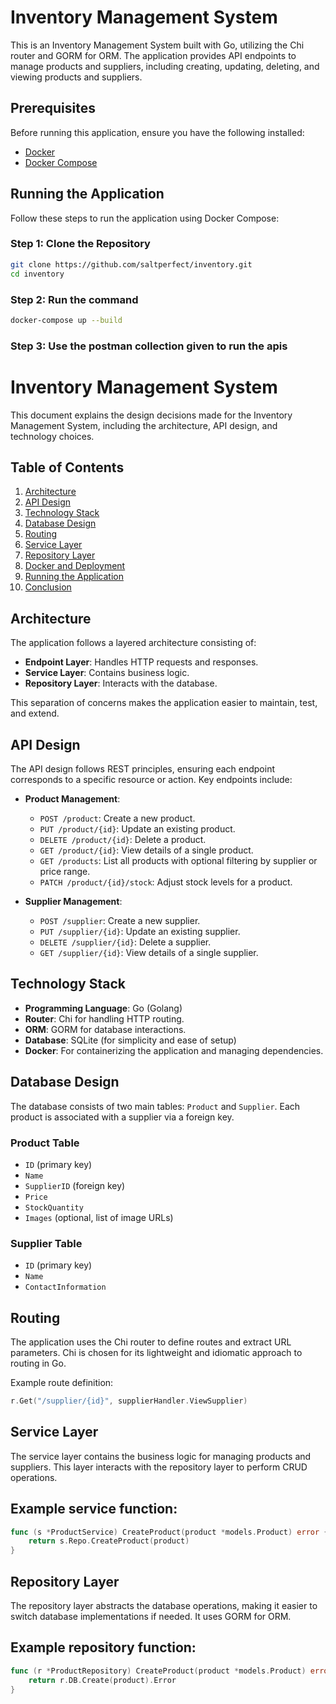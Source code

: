 # Inventory Management System

This is an Inventory Management System built with Go, utilizing the Chi router and GORM for ORM. The application provides API endpoints to manage products and suppliers, including creating, updating, deleting, and viewing products and suppliers.

## Prerequisites

Before running this application, ensure you have the following installed:

- [Docker](https://www.docker.com/)
- [Docker Compose](https://docs.docker.com/compose/)

## Running the Application

Follow these steps to run the application using Docker Compose:

### Step 1: Clone the Repository

```sh
git clone https://github.com/saltperfect/inventory.git
cd inventory
```

### Step 2: Run the command

```sh
docker-compose up --build
```

### Step 3: Use the postman collection given to run the apis


# Inventory Management System

This document explains the design decisions made for the Inventory Management System, including the architecture, API design, and technology choices.

## Table of Contents
1. [Architecture](#architecture)
2. [API Design](#api-design)
3. [Technology Stack](#technology-stack)
4. [Database Design](#database-design)
5. [Routing](#routing)
6. [Service Layer](#service-layer)
7. [Repository Layer](#repository-layer)
8. [Docker and Deployment](#docker-and-deployment)
9. [Running the Application](#running-the-application)
10. [Conclusion](#conclusion)

## Architecture

The application follows a layered architecture consisting of:

- **Endpoint Layer**: Handles HTTP requests and responses.
- **Service Layer**: Contains business logic.
- **Repository Layer**: Interacts with the database.

This separation of concerns makes the application easier to maintain, test, and extend.

## API Design

The API design follows REST principles, ensuring each endpoint corresponds to a specific resource or action. Key endpoints include:

- **Product Management**:
  - `POST /product`: Create a new product.
  - `PUT /product/{id}`: Update an existing product.
  - `DELETE /product/{id}`: Delete a product.
  - `GET /product/{id}`: View details of a single product.
  - `GET /products`: List all products with optional filtering by supplier or price range.
  - `PATCH /product/{id}/stock`: Adjust stock levels for a product.

- **Supplier Management**:
  - `POST /supplier`: Create a new supplier.
  - `PUT /supplier/{id}`: Update an existing supplier.
  - `DELETE /supplier/{id}`: Delete a supplier.
  - `GET /supplier/{id}`: View details of a single supplier.

## Technology Stack

- **Programming Language**: Go (Golang)
- **Router**: Chi for handling HTTP routing.
- **ORM**: GORM for database interactions.
- **Database**: SQLite (for simplicity and ease of setup)
- **Docker**: For containerizing the application and managing dependencies.

## Database Design

The database consists of two main tables: `Product` and `Supplier`. Each product is associated with a supplier via a foreign key.

### Product Table

- `ID` (primary key)
- `Name`
- `SupplierID` (foreign key)
- `Price`
- `StockQuantity`
- `Images` (optional, list of image URLs)

### Supplier Table

- `ID` (primary key)
- `Name`
- `ContactInformation`

## Routing

The application uses the Chi router to define routes and extract URL parameters. Chi is chosen for its lightweight and idiomatic approach to routing in Go.

Example route definition:

```go
r.Get("/supplier/{id}", supplierHandler.ViewSupplier)
```

## Service Layer
The service layer contains the business logic for managing products and suppliers. This layer interacts with the repository layer to perform CRUD operations.

## Example service function:

```go
func (s *ProductService) CreateProduct(product *models.Product) error {
    return s.Repo.CreateProduct(product)
}
```

## Repository Layer
The repository layer abstracts the database operations, making it easier to switch database implementations if needed. It uses GORM for ORM.

## Example repository function:

```go
func (r *ProductRepository) CreateProduct(product *models.Product) error {
    return r.DB.Create(product).Error
}
```

